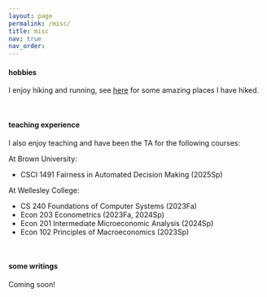 ```yaml
---
layout: page
permalink: /misc/
title: misc
nav: true
nav_order: 
---
```


#### hobbies
I enjoy hiking and running, see [here](/hiking/) for some amazing places I have hiked. 

<br>

#### teaching experience
I also enjoy teaching and have been the TA for the following courses:

At Brown University: 
- CSCI 1491 Fairness in Automated Decision Making (2025Sp)

At Wellesley College: 
- CS 240 Foundations of Computer Systems (2023Fa)
- Econ 203 Econometrics (2023Fa, 2024Sp)
- Econ 201 Intermediate Microeconomic Analysis (2024Sp)
- Econ 102 Principles of Macroeconomics (2023Sp)

<br>

#### some writings
Coming soon!